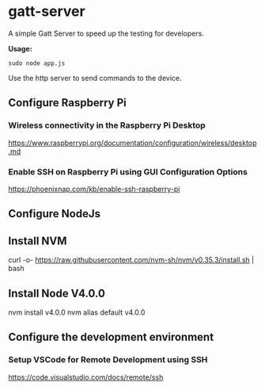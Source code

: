 # gatt-server
A simple Gatt Server to speed up the testing for developers.

**Usage:**
```shell
sudo node app.js
```
Use the http server to send commands to the device.

## Configure Raspberry Pi

### Wireless connectivity in the Raspberry Pi Desktop
https://www.raspberrypi.org/documentation/configuration/wireless/desktop.md

### Enable SSH on Raspberry Pi using GUI Configuration Options
https://phoenixnap.com/kb/enable-ssh-raspberry-pi

## Configure NodeJs
## Install NVM
curl -o- https://raw.githubusercontent.com/nvm-sh/nvm/v0.35.3/install.sh | bash

## Install Node V4.0.0
nvm install v4.0.0
nvm alias default v4.0.0

## Configure the development environment

### Setup VSCode for Remote Development using SSH
https://code.visualstudio.com/docs/remote/ssh
